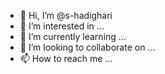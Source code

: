 - 👋 Hi, I’m @s-hadighari
- 👀 I’m interested in ...
- 🌱 I’m currently learning ...
- 💞️ I’m looking to collaborate on ...
- 📫 How to reach me ...

<!---
s-hadighari/s-hadighari is a ✨ special ✨ repository because its `README.md` (this file) appears on your GitHub profile.
You can click the Preview link to take a look at your changes.
--->
